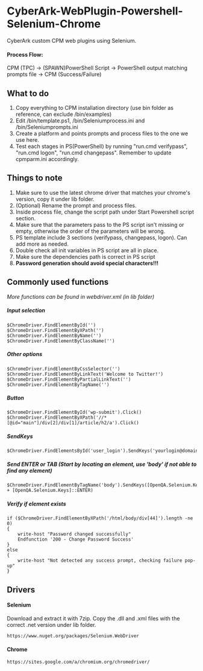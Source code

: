 # CyberArk-WebPlugin-Powershell-Selenium-Chrome
CyberArk custom CPM web plugins using Selenium.

#### Process Flow:
CPM (TPC) -> (SPAWN)PowerShell Script -> PowerShell output matching prompts file -> CPM (Success/Failure)

## What to do
1. Copy everything to CPM installation directory (use bin folder as reference, can exclude /bin/examples)
2. Edit /bin/template.ps1, /bin/Seleniumprocess.ini and /bin/Seleniumprompts.ini
3. Create a platform and points prompts and process files to the one we use here.
4. Test each stages in PS(PowerShell) by running "run.cmd verifypass", "run.cmd logon", "run.cmd changepass". Remember to update cpmparm.ini accordingly.

## Things to note
1. Make sure to use the latest chrome driver that matches your chrome's version, copy it under lib folder.
2. (Optional) Rename the prompt and process files.
3. Inside process file, change the script path under Start Powershell script section.
4. Make sure that the parameters pass to the PS script isn't missing or empty, otherwise the order of the parameters will be wrong.
5. PS template include 3 sections (verifypass, changepass, logon). Can add more as needed.
6. Double check all init variables in PS script are all in place.
7. Make sure the dependencies path is correct in PS script
8. **Password generation should avoid special characters!!!**


## Commonly used functions
*More functions can be found in webdriver.xml (in lib folder)*
##### Input selection
```
$ChromeDriver.FindElementById('')
$ChromeDriver.FindElementByXPath('')
$ChromeDriver.FindElementByName('')
$ChromeDriver.FindElementByClassName('')
```
##### Other options
```
$ChromeDriver.FindElementByCssSelector('')
$ChromeDriver.FindElementByLinkText('Welcome to Twitter!')
$ChromeDriver.FindElementByPartialLinkText('')
$ChromeDriver.FindElementByTagName('')
```
##### Button
```
$ChromeDriver.FindElementById('wp-submit').Click()
$ChromeDriver.FindElementByXPath('//*[@id="main"]/div[2]/div[1]/article/h2/a').Click()
```
##### SendKeys
```
$ChromeDriver.FindElementsById('user_login').SendKeys('yourlogin@domain.com')
```

##### Send ENTER or TAB (Start by locating an element, use 'body' if not able to find any element)
```
$ChromeDriver.FindElementByTagName('body').SendKeys([OpenQA.Selenium.Keys]::TAB + [OpenQA.Selenium.Keys]::ENTER)
```

##### Verify if element exists
```
if ($ChromeDriver.FindElementByXPath('/html/body/div[44]').length -ne 0)
{
    write-host "Password changed successfully"
    Endfunction '200 - Change Password Success'
}
else
{
    write-host "Not detected any success prompt, checking failure pop-up"
}
```

## Drivers

#### Selenium
Download and extract it with 7zip. Copy the .dll and .xml files with the correct .net version under lib folder.
```
https://www.nuget.org/packages/Selenium.WebDriver
```

#### Chrome 
```
https://sites.google.com/a/chromium.org/chromedriver/
```
